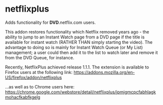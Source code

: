 # netflixplus
Adds functionality for **DVD**.netflix.com users. 

This addon restores functionality which Netflix removed years ago - the ability to jump to an Instant Watch page from a DVD page if the title is available for instant watch (RATHER THAN simply starting the video).  The advantage to doing so is mainly for Instant Watch Queue (or My List) management; a user could then add it to the list to watch later and remove it from the DVD Queue, for instance.  


Recently, NetflixPlus achieved release 1.1.1.
The extension is available to Firefox users at the following link: 
https://addons.mozilla.org/en-US/firefox/addon/netflixplus

...as well as to Chrome users here:
https://chrome.google.com/webstore/detail/netflixplus/jpmjgmcpcfabhlagkmohacfkabfkgelg
